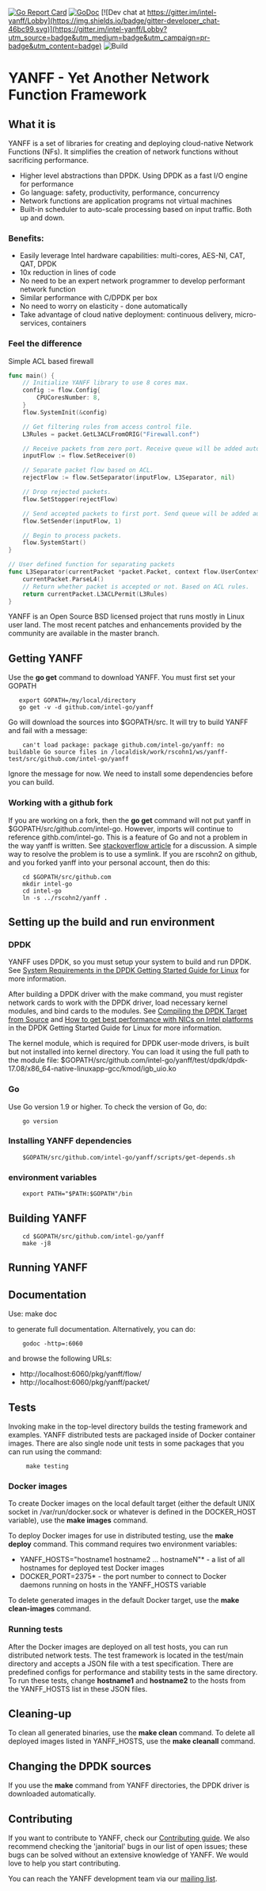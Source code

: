 [![Go Report Card](https://goreportcard.com/badge/github.com/intel-go/yanff)](https://goreportcard.com/report/github.com/intel-go/yanff) 
[![GoDoc](https://godoc.org/github.com/intel-go/yanff?status.svg)](https://godoc.org/github.com/intel-go/yanff)
[![Dev chat at https://gitter.im/intel-yanff/Lobby](https://img.shields.io/badge/gitter-developer_chat-46bc99.svg)](https://gitter.im/intel-yanff/Lobby?utm_source=badge&utm_medium=badge&utm_campaign=pr-badge&utm_content=badge)
![Build](https://travis-ci.org/intel-go/yanff.svg?branch=dev)
# YANFF - Yet Another Network Function Framework 

## What it is
YANFF is a set of libraries for creating and deploying cloud-native Network
Functions (NFs). It simplifies the creation of network functions without
sacrificing performance. 
* Higher level abstractions than DPDK. Using DPDK as a fast I/O engine for performance
* Go language: safety, productivity, performance, concurrency
* Network functions are application programs not virtual machines
* Built-in scheduler to auto-scale processing based on input traffic. Both up and down.

### Benefits:
* Easily leverage Intel hardware capabilities: multi-cores, AES-NI, CAT, QAT, DPDK
* 10x reduction in lines of code
* No need to be an expert network programmer to develop performant network function
* Similar performance with C/DPDK per box 
* No need to worry on elasticity - done automatically
* Take advantage of cloud native deployment: continuous delivery, micro-services, containers

### Feel the difference
Simple ACL based firewall
```Go
func main() {
	// Initialize YANFF library to use 8 cores max.   
	config := flow.Config{
		CPUCoresNumber: 8,
	}
	flow.SystemInit(&config)

	// Get filtering rules from access control file.
	L3Rules = packet.GetL3ACLFromORIG("Firewall.conf")

	// Receive packets from zero port. Receive queue will be added automatically.
	inputFlow := flow.SetReceiver(0)

	// Separate packet flow based on ACL.
	rejectFlow := flow.SetSeparator(inputFlow, L3Separator, nil)

	// Drop rejected packets.
	flow.SetStopper(rejectFlow)

	// Send accepted packets to first port. Send queue will be added automatically.
	flow.SetSender(inputFlow, 1)

	// Begin to process packets.
	flow.SystemStart()
}

// User defined function for separating packets
func L3Separator(currentPacket *packet.Packet, context flow.UserContext) bool {
	currentPacket.ParseL4()
	// Return whether packet is accepted or not. Based on ACL rules.
	return currentPacket.L3ACLPermit(L3Rules)
}
```

YANFF is an Open Source BSD licensed project that runs mostly in Linux user
land. The most recent patches and enhancements provided by the community are
available in the master branch.

## Getting YANFF

Use the **go get** command to download YANFF. You must first set your GOPATH

       export GOPATH=/my/local/directory
       go get -v -d github.com/intel-go/yanff

Go will download the sources into $GOPATH/src. It will try to build YANFF and
fail with a message:

        can't load package: package github.com/intel-go/yanff: no buildable Go source files in /localdisk/work/rscohn1/ws/yanff-test/src/github.com/intel-go/yanff

Ignore the message for now. We need to install some dependencies before you can
build.

### Working with a github fork

If you are working on a fork, then the **go get** command will not put yanff in
$GOPATH/src/github.com/intel-go. However, imports will continue to reference
githb.com/intel-go. This is a feature of Go and not a problem in the way yanff
is written. See [stackoverflow
article](https://stackoverflow.com/questions/14323872/using-forked-package-import-in-go)
for a discussion. A simple way to resolve the problem is to use a symlink. If
you are rscohn2 on github, and you forked yanff into your personal account,
then do this:

        cd $GOPATH/src/github.com
        mkdir intel-go
        cd intel-go
        ln -s ../rscohn2/yanff .

## Setting up the build and run environment

### DPDK
    
YANFF uses DPDK, so you must setup your system to build and run DPDK. See [System
Requirements in the DPDK Getting Started Guide for
Linux](http://dpdk.org/doc/guides/linux_gsg/sys_reqs.html) for more
information.

After building a DPDK driver with the make command, you must register network
cards to work with the DPDK driver, load necessary kernel modules, and bind
cards to the modules. See [Compiling the DPDK Target from
Source](http://dpdk.org/doc/guides/linux_gsg/build_dpdk.html) and [How to get
best performance with NICs on Intel
platforms](http://dpdk.org/doc/guides/linux_gsg/nic_perf_intel_platform.html)
in the DPDK Getting Started Guide for Linux for more information.

The kernel module, which is required for DPDK user-mode drivers, is built but
not installed into kernel directory. You can load it using the full path to the
module file:
$GOPATH/src/github.com/intel-go/yanff/test/dpdk/dpdk-17.08/x86_64-native-linuxapp-gcc/kmod/igb_uio.ko


### Go

Use Go version 1.9 or higher. To check the version of Go, do:

        go version
        
### Installing YANFF dependencies

        $GOPATH/src/github.com/intel-go/yanff/scripts/get-depends.sh

### environment variables
    
        export PATH="$PATH:$GOPATH"/bin
    
## Building YANFF

        cd $GOPATH/src/github.com/intel-go/yanff
        make -j8

## Running YANFF


## Documentation 

Use:
        make doc

to generate full documentation. Alternatively, you can do:

        godoc -http=:6060

and browse the following URLs:

* http://localhost:6060/pkg/yanff/flow/
* http://localhost:6060/pkg/yanff/packet/

## Tests

Invoking make in the top-level directory builds the testing framework and
examples. YANFF distributed tests are packaged inside of Docker container
images. There are also single node unit tests in some packages that you can
run using the command:

         make testing

### Docker images

To create Docker images on the local default target (either the default UNIX
socket in /var/run/docker.sock or whatever is defined in the DOCKER_HOST
variable), use the **make images** command.

To deploy Docker images for use in distributed testing, use the **make deploy**
command. This command requires two environment variables:

* YANFF_HOSTS="hostname1 hostname2 ... hostnameN"* - a list of all hostnames for deployed test Docker images
* DOCKER_PORT=2375* - the port number to connect to Docker daemons running on hosts in the YANFF_HOSTS variable

To delete generated images in the default Docker target, use the **make
clean-images** command.

### Running tests

After the Docker images are deployed on all test hosts, you can run distributed
network tests. The test framework is located in the test/main directory and
accepts a JSON file with a test specification. There are predefined configs for
performance and stability tests in the same directory. To run these tests,
change **hostname1** and **hostname2** to the hosts from the YANFF_HOSTS list
in these JSON files.

## Cleaning-up

To clean all generated binaries, use the **make clean** command.  To delete all
deployed images listed in YANFF_HOSTS, use the **make cleanall** command.

## Changing the DPDK sources

If you use the **make** command from YANFF directories, the DPDK driver is
downloaded automatically.

## Contributing

If you want to contribute to YANFF, check our [Contributing
guide](https://github.com/intel-go/yanff/blob/master/CONTRIBUTING.md). We also
recommend checking the 'janitorial' bugs in our list of open issues; these bugs
can be solved without an extensive knowledge of YANFF. We would love to help
you start contributing.

You can reach the YANFF development team via our [mailing
list](mailto:areg.melik-adamyan@intel.com).

    
